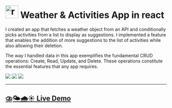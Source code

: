 # <img height="40" src="https://github.com/mohammadreza99/mohammadreza99/blob/main/files/react.svg" alt="react"> Weather & Activities App in react


I created an app that fetches a weather object from an API and conditionally picks activities from a list to display as suggestions. I implemented a feature that enables the addition of more suggestions to the list of activities while also allowing their deletion.

The way I handled data in this app exemplifies the fundamental CRUD operations: Create, Read, Update, and Delete. These operations constitute the essential features that any app requires.

![](https://skillicons.dev/icons?i=react)
![](https://skillicons.dev/icons?i=javascript)
![](https://skillicons.dev/icons?i=css)

-------------------------------------

## [⛈️🌤️🌧️☀️ Live Demo](https://maryhbb.github.io/react-weather-and-activities-app/)
